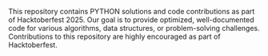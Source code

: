 This repository contains PYTHON solutions and code contributions as part of Hacktoberfest 2025. Our goal is to provide optimized, well-documented code for various algorithms, data structures, or problem-solving challenges. Contributions to this repository are highly encouraged as part of Hacktoberfest.
